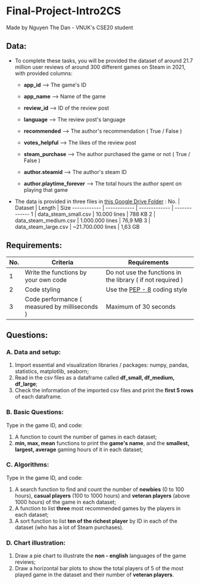 # Final-Project-Intro2CS
Made by Nguyen The Dan - VNUK's CSE20 student

## Data: 

- To complete these tasks, you will be provided the dataset of around 21.7 million user reviews of around 300 different games on Steam in 2021, with provided columns:

  - **app_id** --> The game's ID
  
  - **app_name** --> Name of the game
  
  - **review_id** --> ID of the review post
  
  - **language** --> The review post's language
  
  - **recommended** --> The author's recommendation ( True / False )
  
  - **votes_helpful** --> The likes of the review post
  
  - **steam_purchase** --> The author purchased the game or not ( True / False )
  
  - **author.steamid** --> The author's steam ID 
  
  - **author.playtime_forever** --> The total hours the author spent on playing that game
  
- The data is provided in three files in [this Google Drive Folder](https://drive.google.com/drive/folders/1pVFPfh-mUGuUgl80saViOk7kfzkV8_IZ?usp=sharing) :
  No. | Dataset | Length | Size 
  ------------ | ------------ | ------------- | -------------
  1 | data_steam_small.csv | 10.000 lines | 788 KB
  2 | data_steam_medium.csv | 1.000.000 lines | 76,9 MB
  3 | data_steam_large.csv | ~21.700.000 lines | 1,63 GB

## Requirements:
  No. | Criteria | Requirements | 
  ------------ | ------------ | ------------- 
  1 | Write the functions by your own code | Do not use the functions in the library ( if not required )
  2 | Code styling | Use the [PEP - 8](https://www.python.org/dev/peps/pep-0008/) coding style
  3 | Code performance ( measured by milliseconds ) | Maximum of 30 seconds

## Questions:
### A. Data and setup:
  1. Import essential and visualization libraries / packages: numpy, pandas, statistics, matplotlib, seaborn;
  2. Read in the csv files as a dataframe called **df_small, df_medium, df_large**;
  3. Check the information of the imported csv files and print the **first 5 rows** of each dataframe.

### B. Basic Questions: 
Type in the game ID, and code:
  1. A function to count the number of games in each dataset;
  2. **min, max, mean** functions to print the **game's name**, and the **smallest, largest, average** gaming hours of it in each dataset;

### C. Algorithms:
Type in the game ID, and code:
  1. A search function to find and count the number of **newbies** (0 to 100 hours), **casual players** (100 to 1000 hours) and **veteran players** (above 1000 hours) of the game in each dataset;
  2. A function to list **three** most recommended games by the players in each dataset;
  3. A sort function to list **ten of the richest player** by ID in each of the dataset (who has a lot of Steam purchases).
### D. Chart illustration:
  1. Draw a pie chart to illustrate the **non - english** languages of the game reviews;
  2. Draw a horizontal bar plots to show the total players of 5 of the most played game in the dataset and their number of **veteran players**.
